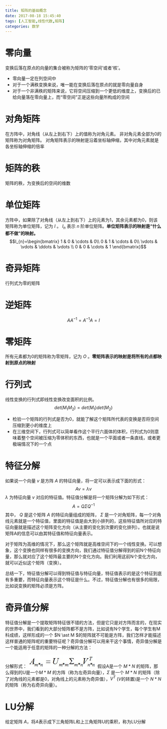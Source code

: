 ```yaml
---
title: 矩阵的基础概念
date: 2017-08-18 15:45:40
tags: [人工智能,线性代数,矩阵]
categories: 数学
---
```


# 零向量
变换后落在原点的向量的集合被称为矩阵的‘零空间’或者‘核’。

- 零向量一定在列空间中
- 对于一个满秩变换来说，唯一能在变换后落在原点的就是零向量自身
- 对于一个非满秩的矩阵来说，它将空间压缩到一个更低的维度上，变换后的已给向量落在零向量上，而“零空间”正是这些向量所构成的空间

# 对角矩阵

在方阵中，对角线（从左上到右下）上的值称为对角元素。
非对角元素全部为0的矩阵称为对角矩阵。
对角矩阵表示的映射是沿着坐标轴伸缩，其中对角元素就是各坐标轴伸缩的倍率

# 矩阵的秩

矩阵的秩，为变换后的空间的维数

# 单位矩阵

方阵中，如果除了对角线（从左上到右下）上的元素为1，其余元素都为0，则该矩阵称为单位矩阵，记为 $I$ 。 $I_{n}$ 表示 $n$ 阶单位矩阵。**单位矩阵表示的映射是“什么都不做”的映射。**
$$I_{n}=\begin{bmatrix}
1 & 0 & \cdots  & 0\\
0 & 1 & \cdots  & 0\\
\vdots  & \vdots  & \ddots  & \vdots \\
0 & 0 & \cdots  & 1
\end{bmatrix}$$

# 奇异矩阵
行列式为零的矩阵

# 逆矩阵
$$AA^{-1}=A^{-1}A=I$$

# 零矩阵

所有元素都为0的矩阵称为零矩阵，记为 $O$ 。**零矩阵表示的映射是将所有的点都映射到原点的映射**

# 行列式

线性变换的行列式即线性变换改变面积的比例。
$$det(M_1M_2) = det(M_1)det(M_2)$$
-  检验一个矩阵的行列式是否为0，就能了解这个矩阵所代表的变换是否将空间压缩到更小的维度上
- 在三维空间下，行列式可以简单看作这个平行六面体的体积，行列式为0则意味着整个空间被压缩为零体积的东西，也就是一个平面或者一条直线，或者更极端情况下的一个点

# 特征分解

如果说一个向量 $v$ 是方阵 $A$ 的特征向量，将一定可以表示成下面的形式：
$$Av=\lambda v$$
$\lambda$ 为特征向量 $v$ 对应的特征值。特征值分解是将一个矩阵分解为如下形式：
$$A=Q\Sigma Q^{-1}$$
其中， $Q$ 是这个矩阵 $A$ 的特征向量组成的矩阵， $\Sigma$ 是一个对角矩阵，每一个对角线元素就是一个特征值，里面的特征值是由大到小排列的，这些特征值所对应的特征向量就是描述这个矩阵变化方向（从主要的变化到次要的变化排列）。也就是说矩阵A的信息可以由其特征值和特征向量表示。

对于矩阵为高维的情况下，那么这个矩阵就是高维空间下的一个线性变换。可以想象，这个变换也同样有很多的变换方向，我们通过特征值分解得到的前N个特征向量，那么就对应了这个矩阵最主要的N个变化方向。我们利用这前N个变化方向，就可以近似这个矩阵（变换）。

总结一下，特征值分解可以得到特征值与特征向量，特征值表示的是这个特征到底有多重要，而特征向量表示这个特征是什么。不过，特征值分解也有很多的局限，比如说变换的矩阵必须是方阵。

# 奇异值分解

特征值分解是一个提取矩阵特征很不错的方法，但是它只是对方阵而言的，在现实的世界中，我们看到的大部分矩阵都不是方阵，比如说有N个学生，每个学生有M科成绩，这样形成的一个 $N \ast  M $的矩阵就不可能是方阵，我们怎样才能描述这样普通的矩阵呢的重要特征呢？奇异值分解可以用来干这个事情，奇异值分解是一个能适用于任意的矩阵的一种分解的方法：

分解形式：
![](矩阵的基础概念/矩阵的基础概念-bced7336.png)
假设A是一个 $M*N$ 的矩阵，那么得到的U是一个$M\ast M$ 的方阵（称为左奇异向量），$Σ$ 是一个 $M\ast N$ 的矩阵（除了对角线的元素都是0，对角线上的元素称为奇异值），$V^T$ ($V$的转置)是一个 $N\ast N$ 的矩阵（称为右奇异向量）。

# LU分解
给定矩阵 $A$，将$A$表示成下三角矩阵L和上三角矩阵U的乘积，称为LU分解
